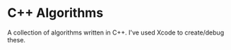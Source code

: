 # C++ Algorithms

A collection of algorithms written in C++.  I've used Xcode to create/debug these.
